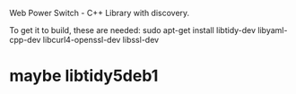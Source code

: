 Web Power Switch - C++ Library
with discovery.

To get it to build, these are needed:
sudo apt-get install libtidy-dev libyaml-cpp-dev libcurl4-openssl-dev libssl-dev
# maybe libtidy5deb1
